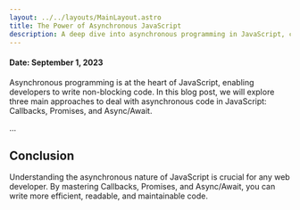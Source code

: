 ```yaml
---
layout: ../../layouts/MainLayout.astro
title: The Power of Asynchronous JavaScript
description: A deep dive into asynchronous programming in JavaScript, covering Callbacks, Promises, and Async/Await.
---
```


#### Date: September 1, 2023

Asynchronous programming is at the heart of JavaScript, enabling developers to write non-blocking code. In this blog post, we will explore three main approaches to deal with asynchronous code in JavaScript: Callbacks, Promises, and Async/Await.

...

## Conclusion

Understanding the asynchronous nature of JavaScript is crucial for any web developer. By mastering Callbacks, Promises, and Async/Await, you can write more efficient, readable, and maintainable code.